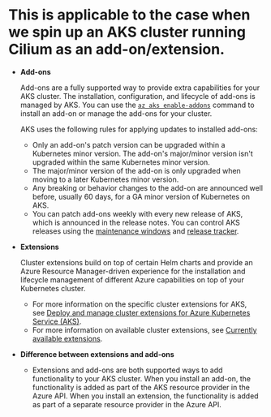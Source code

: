 # This is applicable to the case when we spin up an AKS cluster running Cilium as an add-on/extension.

- **Add-ons**
    
    Add-ons are a fully supported way to provide extra capabilities for your AKS cluster. The installation, configuration, and lifecycle of add-ons is managed by AKS. You can use the [`az aks enable-addons`](https://learn.microsoft.com/en-us/cli/azure/aks#az-aks-enable-addons) command to install an add-on or manage the add-ons for your cluster.
    
    AKS uses the following rules for applying updates to installed add-ons:
    
    - Only an add-on's patch version can be upgraded within a Kubernetes minor version. The add-on's major/minor version isn't upgraded within the same Kubernetes minor version.
    - The major/minor version of the add-on is only upgraded when moving to a later Kubernetes minor version.
    - Any breaking or behavior changes to the add-on are announced well before, usually 60 days, for a GA minor version of Kubernetes on AKS.
    - You can patch add-ons weekly with every new release of AKS, which is announced in the release notes. You can control AKS releases using the [maintenance windows](https://learn.microsoft.com/en-us/azure/aks/planned-maintenance) and [release tracker](https://learn.microsoft.com/en-us/azure/aks/release-tracker).
- **Extensions**
    
    Cluster extensions build on top of certain Helm charts and provide an Azure Resource Manager-driven experience for the installation and lifecycle management of different Azure capabilities on top of your Kubernetes cluster.
    
    - For more information on the specific cluster extensions for AKS, see [Deploy and manage cluster extensions for Azure Kubernetes Service (AKS)](https://learn.microsoft.com/en-us/azure/aks/cluster-extensions?tabs=azure-cli).
    - For more information on available cluster extensions, see [Currently available extensions](https://learn.microsoft.com/en-us/azure/aks/cluster-extensions?tabs=azure-cli#currently-available-extensions).
    
- **Difference between extensions and add-ons**
    - Extensions and add-ons are both supported ways to add functionality to your AKS cluster. When you install an add-on, the functionality is added as part of the AKS resource provider in the Azure API. When you install an extension, the functionality is added as part of a separate resource provider in the Azure API.